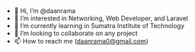- 👋 Hi, I’m @daanrama
- 👀 I’m interested in Networking, Web Developer, and Laravel
- 🌱 I’m currently learning in Sumatra Institute of Technology
- 💞️ I’m looking to collaborate on any project
- 📫 How to reach me (daanrama0@gmail.com)

<!---
daanrama/daanrama is a ✨ special ✨ repository because its `README.md` (this file) appears on your GitHub profile.
You can click the Preview link to take a look at your changes.
--->
